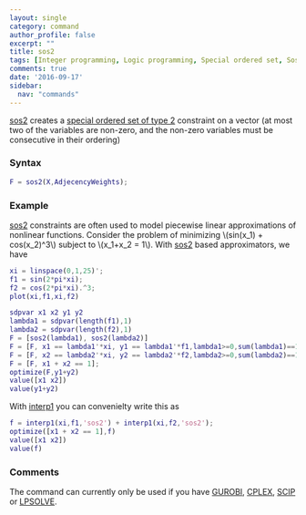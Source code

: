 ```yaml
---
layout: single
category: command
author_profile: false
excerpt: ""
title: sos2
tags: [Integer programming, Logic programming, Special ordered set, Sos2]
comments: true
date: '2016-09-17'
sidebar:
  nav: "commands"
---
```


[sos2](/command/sos2) creates a [special ordered set of type 2](http://en.wikipedia.org/wiki/Special_ordered_set) constraint on a vector (at most two of the variables are non-zero, and the non-zero variables must be consecutive in their ordering)

### Syntax

````matlab
F = sos2(X,AdjecencyWeights);
````

### Example

[sos2](/command/sos2) constraints are often used to model piecewise linear approximations of nonlinear functions. Consider the problem of minimizing \\(sin(x_1) + cos(x_2)^3\\) subject to \\(x_1+x_2 = 1\\). With [sos2](/command/sos2) based approximators, we have

````matlab
xi = linspace(0,1,25)';
f1 = sin(2*pi*xi);
f2 = cos(2*pi*xi).^3;
plot(xi,f1,xi,f2)

sdpvar x1 x2 y1 y2
lambda1 = sdpvar(length(f1),1)
lambda2 = sdpvar(length(f2),1)
F = [sos2(lambda1), sos2(lambda2)]
F = [F, x1 == lambda1'*xi, y1 == lambda1'*f1,lambda1>=0,sum(lambda1)==1]
F = [F, x2 == lambda2'*xi, y2 == lambda2'*f2,lambda2>=0,sum(lambda2)==1]
F = [F, x1 + x2 == 1];
optimize(F,y1+y2)
value([x1 x2])
value(y1+y2)
````

With [interp1](/commands/interp1) you can convenielty write this as

````matlab
f = interp1(xi,f1,'sos2') + interp1(xi,f2,'sos2');
optimize([x1 + x2 == 1],f)
value([x1 x2])
value(f)
````


### Comments

The command can currently only be used if you have [GUROBI](/solver/gurobi), [CPLEX](/solver/cplex), [SCIP](/solver/scip) or  [LPSOLVE](/solver/lpsolve).
